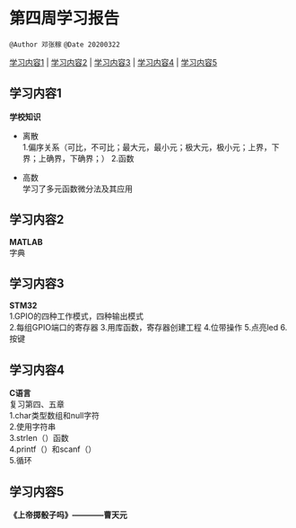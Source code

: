 # 第四周学习报告
`@Author 邓张稼`
`@Date 20200322`  

[学习内容1](#1) | [学习内容2](#2) | [学习内容3](#3) | [学习内容4](#4) |  [学习内容5](#5)


## <a id='1'>学习内容1</a>
**学校知识**
* 离散                  
 1.偏序关系（可比，不可比；最大元，最小元；极大元，极小元；上界，下界；上确界，下确界；）
 2.函数

* 高数                
学习了多元函数微分法及其应用


## <a id='2'>学习内容2</a>
**MATLAB**             
字典

## <a id='3'>学习内容3</a>
**STM32**                 
1.GPIO的四种工作模式，四种输出模式            
2.每组GPIO端口的寄存器
3.用库函数，寄存器创建工程
4.位带操作
5.点亮led
6.按键

## <a id='4'>学习内容4</a>
**C语言**     
复习第四、五章                 
1.char类型数组和null字符                 
2.使用字符串                  
3.strlen（）函数                       
4.printf（）和scanf（）                         
5.循环                 

## <a id='5'>学习内容5</a>
**《上帝掷骰子吗》————曹天元**     









































